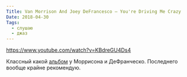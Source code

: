 ```yaml
---
Title: Van Morrison And Joey DeFrancesco — You're Driving Me Crazy
Date: 2018-04-30
Tags:
  - слушаю
  - джаз
---
```


https://www.youtube.com/watch?v=KBdreGU4Ds4

Классный какой [альбом][1] у Моррисона и ДеФранческо. Последнего вообще крайне рекомендую.

[1]: https://www.discogs.com/Van-Morrison-And-Joey-DeFrancesco-Youre-Driving-Me-Crazy/master/1354143